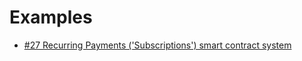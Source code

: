 # Examples

* [#27 Recurring Payments ('Subscriptions') smart contract system](contest/devex-27/readme.md)
